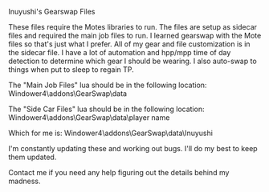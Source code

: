 Inuyushi's Gearswap Files

These files require the Motes libraries to run. The files are setup as sidecar files and required 
the main job files to run. I learned gearswap with the Mote files so that's just what I prefer. 
All of my gear and file customization is in the sidecar file. I have a lot of automation and
hpp/mpp time of day detection to determine which gear I should be wearing. I also auto-swap
to things when put to sleep to regain TP.

The "Main Job Files" lua should be in the following location: Windower4\addons\GearSwap\data

The "Side Car Files" lua should be in the following location: Windower4\addons\GearSwap\data\player name

Which for me is: Windower4\addons\GearSwap\data\Inuyushi

I'm constantly updating these and working out bugs. I'll do my best to keep them updated.

Contact me if you need any help figuring out the details behind my madness.